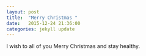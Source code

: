 ```yaml
---
layout: post
title:  "Merry Christmas "
date:   2015-12-24 21:36:00
categories: jekyll update
---
```


I wish to all of you Merry Christmas and stay healthy.


